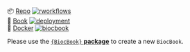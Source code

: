 <!-- badges: start -->
📦 [Repo](https://github.com/js2264/BiocBookDemo) [![rworkflows](https://img.shields.io/github/actions/workflow/status/js2264/BiocBookDemo/rworkflows.yml?label=Package%20check)](https://github.com/js2264/BiocBookDemo/actions/workflows/rworkflows.yml)   
📖 [Book](https://js2264.github.io/BiocBookDemo/devel) [![deployment](https://img.shields.io/github/actions/workflow/status/js2264/BiocBookDemo/pages/pages-build-deployment?label=Book%20deployment)](https://github.com/js2264/BiocBookDemo/actions/workflows/pages/pages-build-deployment)  
🐳 [Docker](https://github.com/js2264/BiocBookDemo/pkgs/container/BiocBookDemo) [![biocbook](https://img.shields.io/github/actions/workflow/status/js2264/BiocBookDemo/biocbook.yml?label=Docker%20image)](https://github.com/js2264/BiocBookDemo/actions/workflows/biocbook.yml)  
<!-- badges: end -->

Please use the [`{BiocBook}` **package**](https://github.com/js2264/BiocBook) 
to create a new `BiocBook`. 
